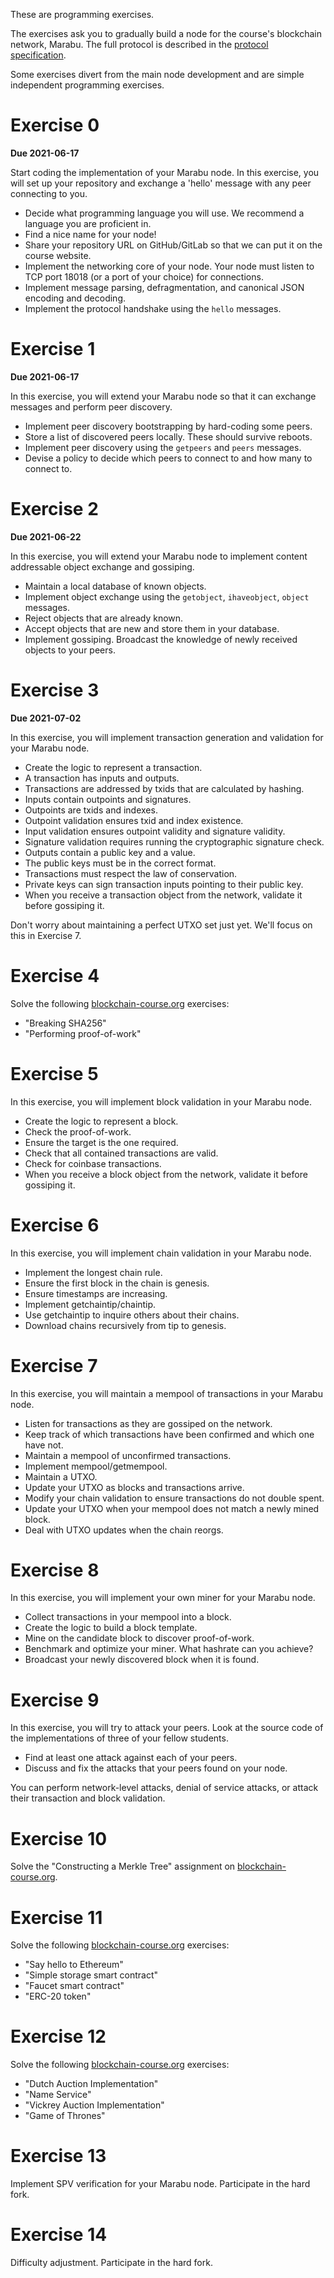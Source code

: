These are programming exercises.

The exercises ask you to gradually build a node for the course's blockchain network, Marabu.
The full protocol is described in the
[protocol specification](/docs/protocol).

Some exercises divert from the main node development and are simple independent programming exercises.

# Exercise 0

**Due 2021-06-17**

Start coding the implementation of your Marabu node.
In this exercise, you will set up your repository and exchange a 'hello' message
with any peer connecting to you.

- Decide what programming language you will use. We recommend a language you are proficient in.
- Find a nice name for your node!
- Share your repository URL on GitHub/GitLab so that we can put it on the course website.
- Implement the networking core of your node. Your node must listen to TCP port 18018 (or a port of your choice) for connections.
- Implement message parsing, defragmentation, and canonical JSON encoding and decoding.
- Implement the protocol handshake using the `hello` messages.

# Exercise 1

**Due 2021-06-17**

In this exercise, you will extend your Marabu node so that it can exchange
messages and perform peer discovery.

- Implement peer discovery bootstrapping by hard-coding some peers.
- Store a list of discovered peers locally. These should survive reboots.
- Implement peer discovery using the `getpeers` and `peers` messages.
- Devise a policy to decide which peers to connect to and how many to connect to.

# Exercise 2

**Due 2021-06-22**

In this exercise, you will extend your Marabu node to implement content addressable object exchange and gossiping.

- Maintain a local database of known objects.
- Implement object exchange using the `getobject`, `ihaveobject`, `object` messages.
- Reject objects that are already known.
- Accept objects that are new and store them in your database.
- Implement gossiping. Broadcast the knowledge of newly received objects to your peers.

# Exercise 3

**Due 2021-07-02**

In this exercise, you will implement transaction generation and validation for your Marabu node.

- Create the logic to represent a transaction.
- A transaction has inputs and outputs.
- Transactions are addressed by txids that are calculated by hashing.
- Inputs contain outpoints and signatures.
- Outpoints are txids and indexes.
- Outpoint validation ensures txid and index existence.
- Input validation ensures outpoint validity and signature validity.
- Signature validation requires running the cryptographic signature check.
- Outputs contain a public key and a value.
- The public keys must be in the correct format.
- Transactions must respect the law of conservation.
- Private keys can sign transaction inputs pointing to their public key.
- When you receive a transaction object from the network, validate it before gossiping it.

Don't worry about maintaining a perfect UTXO set just yet. We'll focus on this in Exercise 7.

# Exercise 4

Solve the following [blockchain-course.org](https://blockchain-course.org/assignment) exercises:

- "Breaking SHA256"
- "Performing proof-of-work"

# Exercise 5

In this exercise, you will implement block validation in your Marabu node.

- Create the logic to represent a block.
- Check the proof-of-work.
- Ensure the target is the one required.
- Check that all contained transactions are valid.
- Check for coinbase transactions.
- When you receive a block object from the network, validate it before gossiping it.

# Exercise 6

In this exercise, you will implement chain validation in your Marabu node.

- Implement the longest chain rule.
- Ensure the first block in the chain is genesis.
- Ensure timestamps are increasing.
- Implement getchaintip/chaintip.
- Use getchaintip to inquire others about their chains.
- Download chains recursively from tip to genesis.

# Exercise 7

In this exercise, you will maintain a mempool of transactions in your Marabu node.

- Listen for transactions as they are gossiped on the network.
- Keep track of which transactions have been confirmed and which one have not.
- Maintain a mempool of unconfirmed transactions.
- Implement mempool/getmempool.
- Maintain a UTXO.
- Update your UTXO as blocks and transactions arrive.
- Modify your chain validation to ensure transactions do not double spent.
- Update your UTXO when your mempool does not match a newly mined block.
- Deal with UTXO updates when the chain reorgs.

# Exercise 8

In this exercise, you will implement your own miner for your Marabu node.

- Collect transactions in your mempool into a block.
- Create the logic to build a block template.
- Mine on the candidate block to discover proof-of-work.
- Benchmark and optimize your miner. What hashrate can you achieve?
- Broadcast your newly discovered block when it is found.

# Exercise 9

In this exercise, you will try to attack your peers. Look at the source code
of the implementations of three of your fellow students.

- Find at least one attack against each of your peers.
- Discuss and fix the attacks that your peers found on your node.

You can perform network-level attacks, denial of service attacks, or attack
their transaction and block validation.

# Exercise 10

Solve the "Constructing a Merkle Tree" assignment on [blockchain-course.org](https://blockchain-course.org/assignment).

# Exercise 11

Solve the following [blockchain-course.org](https://blockchain-course.org/assignment) exercises:

- "Say hello to Ethereum"
- "Simple storage smart contract"
- "Faucet smart contract"
- "ERC-20 token"

# Exercise 12

Solve the following [blockchain-course.org](https://blockchain-course.org/assignment) exercises:

- "Dutch Auction Implementation"
- "Name Service"
- "Vickrey Auction Implementation"
- "Game of Thrones"

# Exercise 13

Implement SPV verification for your Marabu node. Participate in the hard fork.


# Exercise 14

Difficulty adjustment. Participate in the hard fork.
